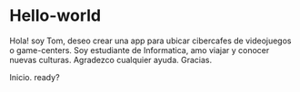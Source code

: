 # Hello-world
Hola! soy Tom, deseo crear una app para ubicar cibercafes de videojuegos o game-centers.
Soy estudiante de Informatica, amo viajar y conocer nuevas culturas. Agradezco cualquier ayuda. 
Gracias.

Inicio. ready?
